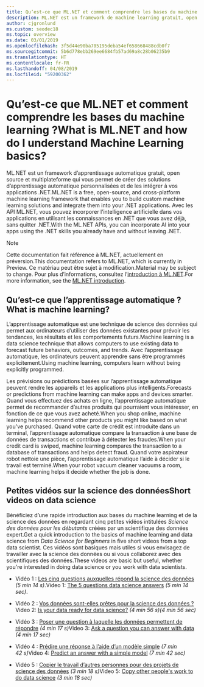 ```yaml
---
title: Qu’est-ce que ML.NET et comment comprendre les bases du machine learning ?
description: ML.NET est un framework de machine learning gratuit, open source et multiplateforme qui vous permet de créer des solutions d’intelligence artificielle personnalisées et de les intégrer à vos applications .NET.
author: cjgronlund
ms.custom: seodec18
ms.topic: overview
ms.date: 03/01/2019
ms.openlocfilehash: 3f5d44e90ba705195deba54ef658668488cdb0f7
ms.sourcegitcommit: 5b6d778ebb269ee6684fb57ad69a8c28b06235b9
ms.translationtype: HT
ms.contentlocale: fr-FR
ms.lasthandoff: 04/08/2019
ms.locfileid: "59200362"
---
```

# <a name="what-is-mlnet-and-how-do-i-understand-machine-learning-basics"></a><span data-ttu-id="8df3f-103">Qu’est-ce que ML.NET et comment comprendre les bases du machine learning ?</span><span class="sxs-lookup"><span data-stu-id="8df3f-103">What is ML.NET and how do I understand Machine Learning basics?</span></span>

<span data-ttu-id="8df3f-104">ML.NET est un framework d’apprentissage automatique gratuit, open source et multiplateforme qui vous permet de créer des solutions d’apprentissage automatique personnalisées et de les intégrer à vos applications .NET.</span><span class="sxs-lookup"><span data-stu-id="8df3f-104">ML.NET is a free, open-source, and cross-platform machine learning framework that enables you to build custom machine learning solutions and integrate them into your .NET applications.</span></span> <span data-ttu-id="8df3f-105">Avec les API ML.NET, vous pouvez incorporer l’intelligence artificielle dans vos applications en utilisant les connaissances en .NET que vous avez déjà, sans quitter .NET.</span><span class="sxs-lookup"><span data-stu-id="8df3f-105">With the ML.NET APIs, you can incorporate AI into your apps using the .NET skills you already have and without leaving .NET.</span></span>

> [!NOTE]
> <span data-ttu-id="8df3f-106">Cette documentation fait référence à ML.NET, actuellement en préversion.</span><span class="sxs-lookup"><span data-stu-id="8df3f-106">This documentation refers to ML.NET, which is currently in Preview.</span></span> <span data-ttu-id="8df3f-107">Ce matériau peut être sujet à modification.</span><span class="sxs-lookup"><span data-stu-id="8df3f-107">Material may be subject to change.</span></span> <span data-ttu-id="8df3f-108">Pour plus d’informations, consultez l’[introduction à ML.NET](https://www.microsoft.com/net/learn/apps/machine-learning-and-ai/ml-dotnet).</span><span class="sxs-lookup"><span data-stu-id="8df3f-108">For more information, see the [ML.NET introduction](https://www.microsoft.com/net/learn/apps/machine-learning-and-ai/ml-dotnet).</span></span>

## <a name="what-is-machine-learning"></a><span data-ttu-id="8df3f-109">Qu’est-ce que l’apprentissage automatique ?</span><span class="sxs-lookup"><span data-stu-id="8df3f-109">What is machine learning?</span></span>

<span data-ttu-id="8df3f-110">L’apprentissage automatique est une technique de science des données qui permet aux ordinateurs d’utiliser des données existantes pour prévoir les tendances, les résultats et les comportements futurs.</span><span class="sxs-lookup"><span data-stu-id="8df3f-110">Machine learning is a data science technique that allows computers to use existing data to forecast future behaviors, outcomes, and trends.</span></span> <span data-ttu-id="8df3f-111">Avec l’apprentissage automatique, les ordinateurs peuvent apprendre sans être programmés explicitement.</span><span class="sxs-lookup"><span data-stu-id="8df3f-111">Using machine learning, computers learn without being explicitly programmed.</span></span>

<span data-ttu-id="8df3f-112">Les prévisions ou prédictions basées sur l’apprentissage automatique peuvent rendre les appareils et les applications plus intelligents.</span><span class="sxs-lookup"><span data-stu-id="8df3f-112">Forecasts or predictions from machine learning can make apps and devices smarter.</span></span> <span data-ttu-id="8df3f-113">Quand vous effectuez des achats en ligne, l’apprentissage automatique permet de recommander d’autres produits qui pourraient vous intéresser, en fonction de ce que vous avez acheté.</span><span class="sxs-lookup"><span data-stu-id="8df3f-113">When you shop online, machine learning helps recommend other products you might like based on what you've purchased.</span></span> <span data-ttu-id="8df3f-114">Quand votre carte de crédit est introduite dans un terminal, l’apprentissage automatique compare la transaction à une base de données de transactions et contribue à détecter les fraudes.</span><span class="sxs-lookup"><span data-stu-id="8df3f-114">When your credit card is swiped, machine learning compares the transaction to a database of transactions and helps detect fraud.</span></span> <span data-ttu-id="8df3f-115">Quand votre aspirateur robot nettoie une pièce, l’apprentissage automatique l’aide à décider si le travail est terminé.</span><span class="sxs-lookup"><span data-stu-id="8df3f-115">When your robot vacuum cleaner vacuums a room, machine learning helps it decide whether the job is done.</span></span>

## <a name="short-videos-on-data-science"></a><span data-ttu-id="8df3f-116">Petites vidéos sur la science des données</span><span class="sxs-lookup"><span data-stu-id="8df3f-116">Short videos on data science</span></span> 

<span data-ttu-id="8df3f-117">Bénéficiez d’une rapide introduction aux bases du machine learning et de la science des données en regardant cinq petites vidéos intitulées *Science des données pour les débutants* créées par un scientifique des données expert.</span><span class="sxs-lookup"><span data-stu-id="8df3f-117">Get a quick introduction to the basics of machine learning and data science from *Data Science for Beginners* in five short videos from a top data scientist.</span></span> <span data-ttu-id="8df3f-118">Ces vidéos sont basiques mais utiles si vous envisagez de travailler avec la science des données ou si vous collaborez avec des scientifiques des données.</span><span class="sxs-lookup"><span data-stu-id="8df3f-118">These videos are basic but useful, whether you're interested in doing data science or you work with data scientists.</span></span>

* <span data-ttu-id="8df3f-119">Vidéo 1 : [Les cinq questions auxquelles répond la science des données](https://docs.microsoft.com/azure/machine-learning/studio/data-science-for-beginners-the-5-questions-data-science-answers) *(5 min 14 s)*.</span><span class="sxs-lookup"><span data-stu-id="8df3f-119">Video 1: [The 5 questions data science answers](https://docs.microsoft.com/azure/machine-learning/studio/data-science-for-beginners-the-5-questions-data-science-answers) *(5 min 14 sec)*.</span></span>

* <span data-ttu-id="8df3f-120">Vidéo 2 : [Vos données sont-elles prêtes pour la science des données ?](https://docs.microsoft.com/azure/machine-learning/studio/data-science-for-beginners-is-your-data-ready-for-data-science)</span><span class="sxs-lookup"><span data-stu-id="8df3f-120">Video 2: [Is your data ready for data science?](https://docs.microsoft.com/azure/machine-learning/studio/data-science-for-beginners-is-your-data-ready-for-data-science)</span></span> *<span data-ttu-id="8df3f-121">(4 min 56 s)</span><span class="sxs-lookup"><span data-stu-id="8df3f-121">(4 min 56 sec)</span></span>*

* <span data-ttu-id="8df3f-122">Vidéo 3 : [Poser une question à laquelle les données permettent de répondre](https://docs.microsoft.com/azure/machine-learning/studio/data-science-for-beginners-ask-a-question-you-can-answer-with-data) *(4 min 17 s)*</span><span class="sxs-lookup"><span data-stu-id="8df3f-122">Video 3: [Ask a question you can answer with data](https://docs.microsoft.com/azure/machine-learning/studio/data-science-for-beginners-ask-a-question-you-can-answer-with-data) *(4 min 17 sec)*</span></span>

* <span data-ttu-id="8df3f-123">Vidéo 4 : [Prédire une réponse à l’aide d’un modèle simple](https://docs.microsoft.com/azure/machine-learning/studio/data-science-for-beginners-predict-an-answer-with-a-simple-model) *(7 min 42 s)*</span><span class="sxs-lookup"><span data-stu-id="8df3f-123">Video 4: [Predict an answer with a simple model](https://docs.microsoft.com/azure/machine-learning/studio/data-science-for-beginners-predict-an-answer-with-a-simple-model) *(7 min 42 sec)*</span></span>

* <span data-ttu-id="8df3f-124">Vidéo 5 : [Copier le travail d’autres personnes pour des projets de science des données](https://docs.microsoft.com/azure/machine-learning/studio/data-science-for-beginners-copy-other-peoples-work-to-do-data-science) *(3 min 18 s)*</span><span class="sxs-lookup"><span data-stu-id="8df3f-124">Video 5: [Copy other people's work to do data science](https://docs.microsoft.com/azure/machine-learning/studio/data-science-for-beginners-copy-other-peoples-work-to-do-data-science) *(3 min 18 sec)*</span></span>
